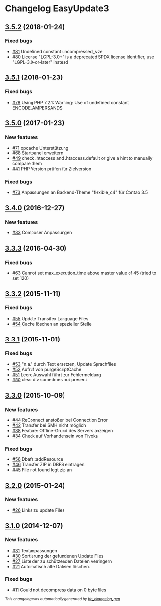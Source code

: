 # Changelog EasyUpdate3

## [3.5.2](https://github.com/BugBuster1701/contao-easyupdate3/issues?q=milestone%3A%223.5.2%22+is%3Aclosed) (2018-01-24)

### Fixed bugs

- [\#81](https://github.com/BugBuster1701/contao-easyupdate3/issues/81) Undefined constant uncompressed_size
- [\#80](https://github.com/BugBuster1701/contao-easyupdate3/issues/80) License "LGPL-3.0+" is a deprecated SPDX license identifier, use "LGPL-3.0-or-later" instead

## [3.5.1](https://github.com/BugBuster1701/contao-easyupdate3/issues?q=milestone%3A%223.5.1%22+is%3Aclosed) (2018-01-23)

### Fixed bugs

- [\#78](https://github.com/BugBuster1701/contao-easyupdate3/issues/78) Using PHP 7.2.1: Warning: Use of undefined constant ENCODE_AMPERSANDS

## [3.5.0](https://github.com/BugBuster1701/contao-easyupdate3/issues?q=milestone%3A%223.5.0%22+is%3Aclosed) (2017-01-23)

### New features

- [\#71](https://github.com/BugBuster1701/contao-easyupdate3/issues/71) opcache Unterstützung
- [\#68](https://github.com/BugBuster1701/contao-easyupdate3/issues/68) Startpanel erweitern
- [\#49](https://github.com/BugBuster1701/contao-easyupdate3/issues/49) check .htaccess and .htaccess.default or give a hint to manually compare them
- [\#41](https://github.com/BugBuster1701/contao-easyupdate3/issues/41) PHP Version prüfen für Zielversion

### Fixed bugs

- [\#73](https://github.com/BugBuster1701/contao-easyupdate3/issues/73) Anpassungen an Backend-Theme "flexible_c4" für Contao 3.5

## [3.4.0](https://github.com/BugBuster1701/contao-easyupdate3/issues?q=milestone%3A%223.4.0%22+is%3Aclosed) (2016-12-27)

### New features

- [\#33](https://github.com/BugBuster1701/contao-easyupdate3/issues/33) Composer Anpassungen

## [3.3.3](https://github.com/BugBuster1701/contao-easyupdate3/issues?q=milestone%3A%223.3.3%22+is%3Aclosed) (2016-04-30)

### Fixed bugs

- [\#63](https://github.com/BugBuster1701/contao-easyupdate3/issues/63) Cannot set max_execution_time above master value of 45 (tried to set 120)

## [3.3.2](https://github.com/BugBuster1701/contao-easyupdate3/issues?q=milestone%3A%223.3.2%22+is%3Aclosed) (2015-11-11)

### Fixed bugs

- [\#55](https://github.com/BugBuster1701/contao-easyupdate3/issues/55) Update Transifex Language Files
- [\#54](https://github.com/BugBuster1701/contao-easyupdate3/issues/54) Cache löschen an spezieller Stelle

## [3.3.1](https://github.com/BugBuster1701/contao-easyupdate3/issues?q=milestone%3A%223.3.1%22+is%3Aclosed) (2015-11-01)

### Fixed bugs

- [\#53](https://github.com/BugBuster1701/contao-easyupdate3/issues/53) "n.a." durch Text ersetzen, Update Sprachfiles
- [\#52](https://github.com/BugBuster1701/contao-easyupdate3/issues/52) Aufruf von purgeScriptCache
- [\#51](https://github.com/BugBuster1701/contao-easyupdate3/issues/51) Leere Auswahl führt zur Fehlermeldung
- [\#50](https://github.com/BugBuster1701/contao-easyupdate3/issues/50) clear div sometimes not present

## [3.3.0](https://github.com/BugBuster1701/contao-easyupdate3/issues?q=milestone%3A%223.3.0%22+is%3Aclosed) (2015-10-09)

### New features

- [\#44](https://github.com/BugBuster1701/contao-easyupdate3/issues/44) ReConnect anstoßen bei Connection Error
- [\#42](https://github.com/BugBuster1701/contao-easyupdate3/issues/42) Transfer  bei SMH nicht möglich
- [\#38](https://github.com/BugBuster1701/contao-easyupdate3/issues/38) Feature: Offline-Grund des Servers anzeigen
- [\#34](https://github.com/BugBuster1701/contao-easyupdate3/issues/34) Check auf Vorhandensein von Tivoka

### Fixed bugs

- [\#56](https://github.com/BugBuster1701/contao-easyupdate3/issues/56) Dbafs::addResource
- [\#46](https://github.com/BugBuster1701/contao-easyupdate3/issues/46) Transfer ZIP in DBFS eintragen
- [\#45](https://github.com/BugBuster1701/contao-easyupdate3/issues/45) File not found legt zip an

## [3.2.0](https://github.com/BugBuster1701/contao-easyupdate3/issues?q=milestone%3A%223.2.0%22+is%3Aclosed) (2015-01-24)

### New features

- [\#26](https://github.com/BugBuster1701/contao-easyupdate3/issues/26) Links zu update Files

## [3.1.0](https://github.com/BugBuster1701/contao-easyupdate3/issues?q=milestone%3A%223.1.0%22+is%3Aclosed) (2014-12-07)

### New features

- [\#31](https://github.com/BugBuster1701/contao-easyupdate3/issues/31) Textanpassungen
- [\#30](https://github.com/BugBuster1701/contao-easyupdate3/issues/30) Sortierung der gefundenen Update Files
- [\#27](https://github.com/BugBuster1701/contao-easyupdate3/issues/27) Liste der zu schützenden Dateien verringern
- [\#21](https://github.com/BugBuster1701/contao-easyupdate3/issues/21) Automatisch alte Dateien löschen.

### Fixed bugs

- [\#11](https://github.com/BugBuster1701/contao-easyupdate3/issues/11) Could not decompress data on 0 byte files



<sub>*This changelog was automatically generated by [bb_changelog_gen](https://github.com/BugBuster1701/bb_changelog_gen)*</sub>
